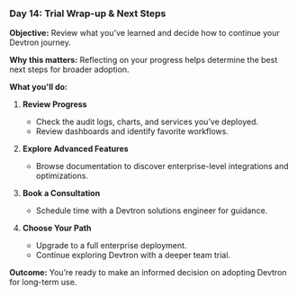 ### Day 14: Trial Wrap-up & Next Steps

**Objective:** Review what you’ve learned and decide how to continue your Devtron journey.

**Why this matters:** Reflecting on your progress helps determine the best next steps for broader adoption.

**What you'll do:**

1. **Review Progress**  
   - Check the audit logs, charts, and services you’ve deployed.
   - Review dashboards and identify favorite workflows.

2. **Explore Advanced Features**  
   - Browse documentation to discover enterprise-level integrations and optimizations.

3. **Book a Consultation**  
   - Schedule time with a Devtron solutions engineer for guidance.

4. **Choose Your Path**  
   - Upgrade to a full enterprise deployment.
   - Continue exploring Devtron with a deeper team trial.

**Outcome:** You’re ready to make an informed decision on adopting Devtron for long-term use.
